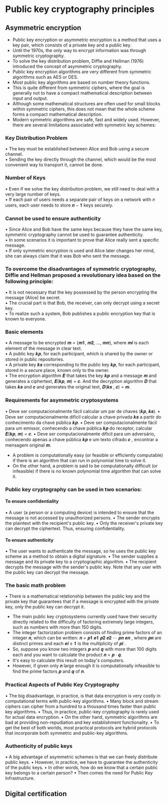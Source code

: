 # Public key cryptography principles

## Asymmetric encryption
- Public key encryption or asymmetric encryption is a method that uses a key pair, which consists of a private key and a public key.
- Until the 1970s, the only way to encrypt information was through symmetric cryptography.
- To solve the key distribution problem, Diffie and Hellman (1976) introduced the concept of asymmetric cryptography.
- Public key encryption algorithms are very different from symmetric algorithms such as AES or DES.
- Most public key algorithms are based on number theory functions.
- This is quite different from symmetric ciphers, where the goal is generally not to have a compact mathematical description between input and output.
- Although some mathematical structures are often used for small blocks within symmetric ciphers, this does not mean that the whole scheme forms a compact mathematical description.
- Modern symmetric algorithms are safe, fast and widely used. However, there are several limitations associated with symmetric key schemes:
### Key Distribution Problem
• The key must be established between Alice and Bob using a secure channel. <br>
• Sending the key directly through the channel, which would be the most convenient way to transport it, cannot be done.
### Number of Keys
• Even if we solve the key distribution problem, we still need to deal with a very large number of keys. <br>
• If each pair of users needs a separate pair of keys on a network with 𝑛 users, each user needs to store 𝒏 − 𝟏 keys securely.
### Cannot be used to ensure authenticity
• Since Alice and Bob have the same keys because they have the same key, symmetric cryptography cannot be used to guarantee authenticity. <br>
• In some scenarios it is important to prove that Alice really sent a specific message. <br>
• If only symmetric encryption is used and Alice later changes her mind, she can always claim that it was Bob who sent the message.
### To overcome the disadvantages of symmetric cryptography, Diffie and Hellman proposed a revolutionary idea based on the following principle:
• It is not necessary that the key possessed by the person encrypting the message (Alice) be secret. <br>
• The crucial part is that Bob, the receiver, can only decrypt using a secret key. <br>
• To realize such a system, Bob publishes a public encryption key that is known to everyone.
### Basic elements
• A message to be encrypted 𝒎 = {𝒎𝟏, 𝒎𝟐, ..., 𝒎𝒏}, where 𝒎𝒊 is each element of the message in clear text. <br>
• A public key 𝒌𝒑, for each participant, which is shared by the owner or stored in public repositories. <br>
• A private key 𝒌𝒔 corresponding to the public key 𝒌𝒑, for each participant, stored in a secure place, known only to the owner. <br>
• The encryption algorithm 𝑬 that takes the key 𝒌𝒑 and a message 𝒎 and generates a ciphertext, 𝑬(𝒌𝒑, 𝒎) = 𝒄. And the decryption algorithm 𝑫 that takes 𝒌𝒔 and 𝒄 and generates the original text, 𝑫(𝒌𝒔 , 𝒄) = 𝒎.
### Requirements for asymmetric cryptosystems
• Deve ser computacionalmente fácil calcular um par de chaves (𝒌𝒑, 𝒌𝒔). 
• Deve ser computacionalmente difícil calcular a chave privada 𝒌𝒔 a partir do conhecimento da chave pública 𝒌𝒑. 
• Deve ser computacionalmente fácil para um emissor, conhecendo a chave pública 𝒌𝒑 do receptor, calcular 𝑬(𝒌𝒑, 𝒎) = 𝒄. 
• Deve ser computacionalmente difícil para um adversário, conhecendo apenas a chave pública 𝒌𝒑 e um texto cifrado 𝒄 , encontrar a mensagem original 𝒎.
- A problem is computationally easy (or feasible or efficiently computable) if there is an algorithm that can run in polynomial time to solve it.
- On the other hand, a problem is said to be computationally difficult (or infeasible) if there is no known polynomial time algorithm that can solve it.
### Public key cryptography can be used in two scenarios:
#### To ensure confidentiality
• A user (a person or a computing device) is intended to ensure that the message is not accessed by unauthorized persons.
• The sender encrypts the plaintext with the recipient's public key.
• Only the receiver's private key can decrypt the ciphertext. Thus, ensuring confidentiality.
#### To ensure authenticity
• The user wants to authenticate the message, so he uses the public key scheme as a method to obtain a digital signature.
• The sender supplies a message and its private key to a cryptographic algorithm.
• The recipient decrypts the message with the sender's public key. Note that any user with the public key can decrypt the message.
### The basic math problem
• There is a mathematical relationship between the public key and the private key that guarantees that if a message is encrypted with the private key, only the public key can decrypt it.
- The main public key cryptosystems currently used have their security directly related to the difficulty of factoring extremely large integers, such as numbers with more than 150 digits.
- The integer factorization problem consists of finding prime factors of an integer 𝒏, which can be written: 𝒏 = 𝒑𝟏 𝒆𝟏 𝒑𝟐 𝒆𝟐 ⋯ 𝒑𝒏 𝒆𝒏 , where 𝒑𝒏 are distinct primes and each 𝒆𝒊 ≥ 𝟏 is the multiplicity of 𝒑𝒊 .
- So, suppose you know two integers 𝒑 and 𝒒 with more than 100 digits each and you want to calculate the product 𝒏 = 𝒑 ∙ 𝒒.
- It's easy to calculate this result on today's computers.
- However, if given only 𝒏 large enough it is computationally infeasible to find the prime factors 𝒑 and 𝒒 of 𝒏.
### Practical Aspects of Public Key Cryptography
• The big disadvantage, in practice, is that data encryption is very costly in computational terms with public-key algorithms.
• Many block and stream ciphers can cipher from a hundred to a thousand times faster than public key algorithms.
• Thus, in practice, public-key cryptography is rarely used for actual data encryption.
• On the other hand, symmetric algorithms are bad at providing non-repudiation and key establishment functionality.
• To get the best of both worlds, most practical protocols are hybrid protocols that incorporate both symmetric and public-key algorithms.
### Authenticity of public keys
• A big advantage of asymmetric schemes is that we can freely distribute public keys. 
• However, in practice, we have to guarantee the authenticity of the public keys. 
• In other words, how do we know that a certain public key belongs to a certain person? 
• Then comes the need for Public Key Infrastructure.

## Digital certification

















